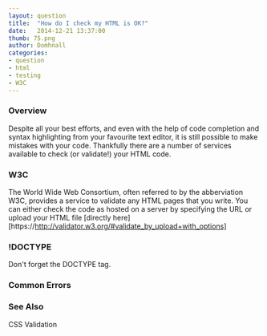 ```yaml
---
layout: question
title:  "How do I check my HTML is OK?"
date:   2014-12-21 13:37:00
thumb: 75.png
author: Domhnall
categories:
- question
- html
- testing
- W3C
---
```


### Overview
Despite all your best efforts, and even with the help of code completion and syntax highlighting from your favourite text editor, it is still possible to make mistakes with your code. Thankfully there are a number of services available to check (or validate!) your HTML code.

### W3C
The World Wide Web Consortium, often referred to by the abberviation W3C, provides a service to validate any HTML pages that you write. 
You can either check the code as hosted on a server by specifying the URL or upload your HTML file [directly here][https://http://validator.w3.org/#validate_by_upload+with_options]

### !DOCTYPE
Don't forget the DOCTYPE tag.

### Common Errors

### See Also
CSS Validation
